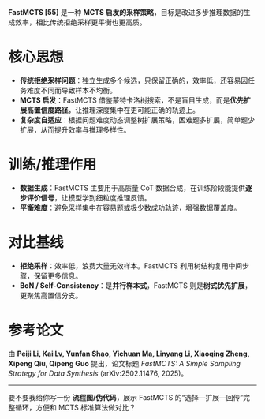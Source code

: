 **FastMCTS \[55]** 是一种 **MCTS 启发的采样策略**，目标是改进多步推理数据的生成效率，相比传统拒绝采样更平衡也更高质。

# 核心思想

* **传统拒绝采样问题**：独立生成多个候选，只保留正确的，效率低，还容易因任务难度不同而导致样本不均衡。
* **MCTS 启发**：FastMCTS 借鉴蒙特卡洛树搜索，不是盲目生成，而是**优先扩展高置信度路径**，让推理深度集中在更可能正确的轨迹上。
* **复杂度自适应**：根据问题难度动态调整树扩展策略，困难题多扩展，简单题少扩展，从而提升效率与推理多样性。

# 训练/推理作用

* **数据生成**：FastMCTS 主要用于高质量 CoT 数据合成，在训练阶段能提供**逐步评价信号**，让模型学到细粒度推理反馈。
* **平衡难度**：避免采样集中在容易题或极少数成功轨迹，增强数据覆盖度。

# 对比基线

* **拒绝采样**：效率低，浪费大量无效样本。FastMCTS 利用树结构复用中间步骤，保留更多信息。
* **BoN / Self-Consistency**：是**并行样本式**，FastMCTS 则是**树式优先扩展**，更聚焦高置信分支。

# 参考论文

由 **Peiji Li, Kai Lv, Yunfan Shao, Yichuan Ma, Linyang Li, Xiaoqing Zheng, Xipeng Qiu, Qipeng Guo** 提出，论文标题 *FastMCTS: A Simple Sampling Strategy for Data Synthesis* (arXiv:2502.11476, 2025)。

---

要不要我给你写一份 **流程图/伪代码**，展示 FastMCTS 的“选择—扩展—回传”完整循环，方便和 MCTS 标准算法做对比？
